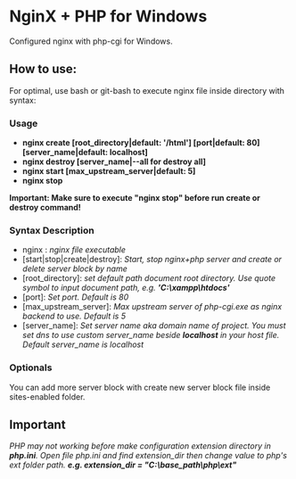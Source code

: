 # NginX + PHP for Windows
Configured nginx with php-cgi for Windows.

## How to use:
For optimal, use bash or git-bash to execute nginx file inside directory with syntax:  

### Usage
- **nginx create [root_directory|default: '/html'] [port|default: 80] [server_name|default: localhost]**
- **nginx destroy [server_name|--all for destroy all]**
- **nginx start [max_upstream_server|default: 5]**
- **nginx stop**

**Important: Make sure to execute \"nginx stop\" before run create or destroy command!**

### Syntax Description
- nginx : *nginx file executable*
- [start|stop|create|destroy]: *Start, stop nginx+php server and create or delete server block by name*
- [root_directory]: *set default path document root directory. Use quote symbol to input document path, e.g. __'C:\xampp\htdocs'__*
- [port]: *Set port. Default is 80*
- [max_upstream_server]: *Max upstream server of php-cgi.exe as nginx backend to use. Default is 5*
- [server_name]: *Set server name aka domain name of project. You must set dns to use custom server_name beside __localhost__ in your host file. Default server_name is localhost*

### Optionals
You can add more server block with create new server block file inside sites-enabled folder.

## Important
*PHP may not working before make configuration extension directory in __php.ini__. Open file php.ini and find extension_dir then change value to php's ext folder path. __e.g. extension_dir = "C:\base_path\php\ext"__*
